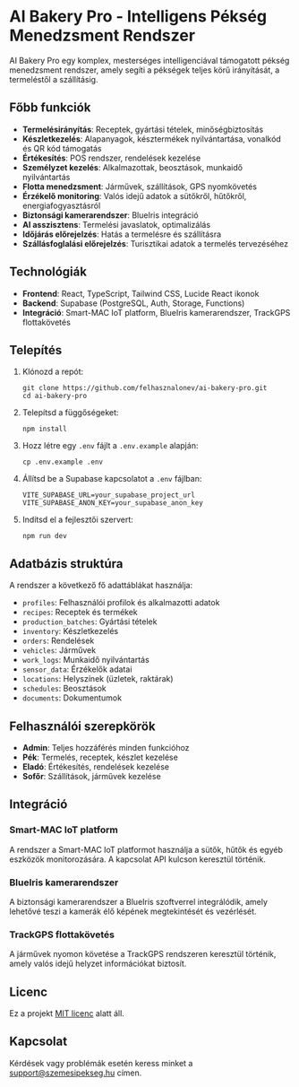 # AI Bakery Pro - Intelligens Pékség Menedzsment Rendszer

AI Bakery Pro egy komplex, mesterséges intelligenciával támogatott pékség menedzsment rendszer, amely segíti a pékségek teljes körű irányítását, a termeléstől a szállításig.

## Főbb funkciók

- **Termelésirányítás**: Receptek, gyártási tételek, minőségbiztosítás
- **Készletkezelés**: Alapanyagok, késztermékek nyilvántartása, vonalkód és QR kód támogatás
- **Értékesítés**: POS rendszer, rendelések kezelése
- **Személyzet kezelés**: Alkalmazottak, beosztások, munkaidő nyilvántartás
- **Flotta menedzsment**: Járművek, szállítások, GPS nyomkövetés
- **Érzékelő monitoring**: Valós idejű adatok a sütőkről, hűtőkről, energiafogyasztásról
- **Biztonsági kamerarendszer**: BlueIris integráció
- **AI asszisztens**: Termelési javaslatok, optimalizálás
- **Időjárás előrejelzés**: Hatás a termelésre és szállításra
- **Szállásfoglalási előrejelzés**: Turisztikai adatok a termelés tervezéséhez

## Technológiák

- **Frontend**: React, TypeScript, Tailwind CSS, Lucide React ikonok
- **Backend**: Supabase (PostgreSQL, Auth, Storage, Functions)
- **Integráció**: Smart-MAC IoT platform, BlueIris kamerarendszer, TrackGPS flottakövetés

## Telepítés

1. Klónozd a repót:
   ```
   git clone https://github.com/felhasznalonev/ai-bakery-pro.git
   cd ai-bakery-pro
   ```

2. Telepítsd a függőségeket:
   ```
   npm install
   ```

3. Hozz létre egy `.env` fájlt a `.env.example` alapján:
   ```
   cp .env.example .env
   ```

4. Állítsd be a Supabase kapcsolatot a `.env` fájlban:
   ```
   VITE_SUPABASE_URL=your_supabase_project_url
   VITE_SUPABASE_ANON_KEY=your_supabase_anon_key
   ```

5. Indítsd el a fejlesztői szervert:
   ```
   npm run dev
   ```

## Adatbázis struktúra

A rendszer a következő fő adattáblákat használja:

- `profiles`: Felhasználói profilok és alkalmazotti adatok
- `recipes`: Receptek és termékek
- `production_batches`: Gyártási tételek
- `inventory`: Készletkezelés
- `orders`: Rendelések
- `vehicles`: Járművek
- `work_logs`: Munkaidő nyilvántartás
- `sensor_data`: Érzékelők adatai
- `locations`: Helyszínek (üzletek, raktárak)
- `schedules`: Beosztások
- `documents`: Dokumentumok

## Felhasználói szerepkörök

- **Admin**: Teljes hozzáférés minden funkcióhoz
- **Pék**: Termelés, receptek, készlet kezelése
- **Eladó**: Értékesítés, rendelések kezelése
- **Sofőr**: Szállítások, járművek kezelése

## Integráció

### Smart-MAC IoT platform

A rendszer a Smart-MAC IoT platformot használja a sütők, hűtők és egyéb eszközök monitorozására. A kapcsolat API kulcson keresztül történik.

### BlueIris kamerarendszer

A biztonsági kamerarendszer a BlueIris szoftverrel integrálódik, amely lehetővé teszi a kamerák élő képének megtekintését és vezérlését.

### TrackGPS flottakövetés

A járművek nyomon követése a TrackGPS rendszeren keresztül történik, amely valós idejű helyzet információkat biztosít.

## Licenc

Ez a projekt [MIT licenc](LICENSE) alatt áll.

## Kapcsolat

Kérdések vagy problémák esetén keress minket a [support@szemesipekseg.hu](mailto:support@szemesipekseg.hu) címen.